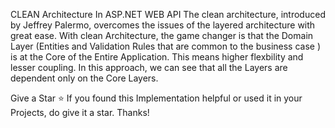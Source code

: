 CLEAN Architecture In ASP.NET WEB API
The clean architecture, introduced by Jeffrey Palermo, overcomes the issues of the layered architecture with great ease. With clean Architecture, the game changer is that the Domain Layer (Entities and Validation Rules that are common to the business case ) is at the Core of the Entire Application. This means higher flexbility and lesser coupling. In this approach, we can see that all the Layers are dependent only on the Core Layers.

Give a Star ⭐️
If you found this Implementation helpful or used it in your Projects, do give it a star. Thanks!

